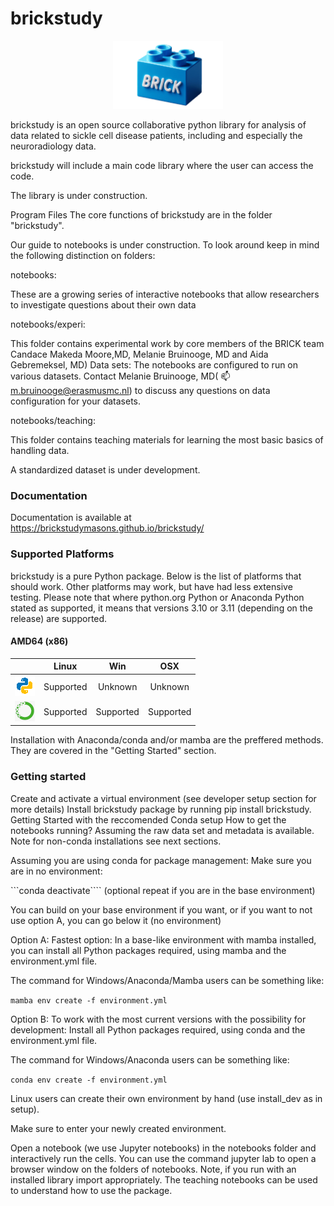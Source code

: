 # brickstudy

<p align="center">
    <img style="width: 35%; height: 35%" src="image011.png">
</p>

brickstudy is an open source collaborative python library for analysis of data related to sickle cell disease patients, including and especially the neuroradiology data.

brickstudy will include a main code library where the user can access the code.

The library is under construction.

Program Files
The core functions of brickstudy are in the folder "brickstudy".

Our guide to notebooks is under construction. To look around keep in mind the following distinction on folders:

notebooks:

These are a growing series of interactive notebooks that allow researchers to investigate questions about their own data

notebooks/experi:

This folder contains experimental work by core members of the BRICK team  Candace Makeda Moore,MD,  Melanie Bruinooge, MD and Aida Gebremeksel, MD)
Data sets:
The notebooks are configured to run on various datasets. Contact Melanie Bruinooge, MD( 📫 m.bruinooge@erasmusmc.nl) to discuss any questions on data configuration for your datasets.

notebooks/teaching:

This folder contains teaching materials for learning the most basic basics of handling data.

A standardized dataset is under development.

### Documentation
Documentation is available at https://brickstudymasons.github.io/brickstudy/

### Supported Platforms

brickstudy is a pure Python package. Below is the list of
platforms that should work. Other platforms may work, but have had less extensive testing.
Please note that where
python.org Python or Anaconda Python stated as supported, it means
that versions 3.10 or 3.11 (depending on the release) are supported.

#### AMD64 (x86)

|                             | Linux     | Win       | OSX       |
|:---------------------------:|:---------:|:---------:|:---------:|
| ![p](etc/python-logo.png)   | Supported | Unknown   | Unknown   |
| ![a](etc/anaconda-logo.png) | Supported | Supported | Supported |


Installation with Anaconda/conda and/or mamba are the preffered methods. They are covered in the "Getting Started" section. 

### Getting started
Create and activate a virtual environment (see developer setup section for more details)
Install brickstudy package by running pip install brickstudy.
Getting Started
with the reccomended Conda setup
How to get the notebooks running? Assuming the raw data set and metadata is available. Note for non-conda installations see next sections.

Assuming you are using conda for package management:
Make sure you are in no environment:

```conda deactivate````
(optional repeat if you are in the base environment)

You can build on your base environment if you want, or if you want to not use option A, you can go below it (no environment)

Option A: Fastest option: In a base-like environment with mamba installed, you can install all Python packages required, using mamba and the environment.yml file.

The command for Windows/Anaconda/Mamba users can be something like:

```mamba env create -f environment.yml```

Option B: To work with the most current versions with the possibility for development: Install all Python packages required, using conda and the environment.yml file.

The command for Windows/Anaconda users can be something like:

```conda env create -f environment.yml```

Linux users can create their own environment by hand (use install_dev as in setup).

Make sure to enter your newly created environment.


Open a notebook (we use Jupyter notebooks) in the notebooks folder and interactively run the cells. You can use the command jupyter lab to open a browser window on the folders of notebooks. Note, if you run with an installed library import appropriately. The teaching notebooks can be used to understand how to use the package.